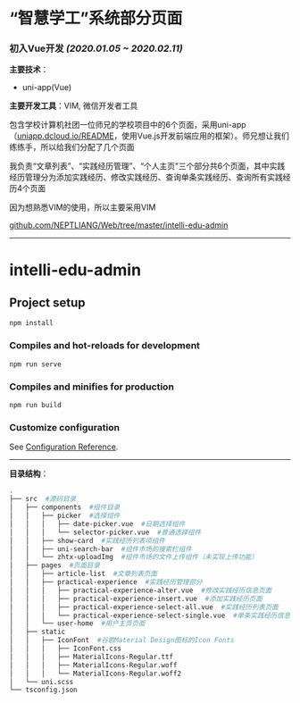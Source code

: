 # “智慧学工”系统部分页面
### 初入Vue开发 _(2020.01.05 ~ 2020.02.11)_

**主要技术**：
* uni-app(Vue)

**主要开发工具**：VIM, 微信开发者工具

包含学校计算机社团一位师兄的学校项目中的6个页面，采用uni-app（[uniapp.dcloud.io/README](https://uniapp.dcloud.io/README)，使用Vue.js开发前端应用的框架）。师兄想让我们练练手，所以给我们分配了几个页面

我负责“文章列表”、“实践经历管理”、“个人主页”三个部分共6个页面，其中实践经历管理分为添加实践经历、修改实践经历、查询单条实践经历、查询所有实践经历4个页面

因为想熟悉VIM的使用，所以主要采用VIM

[github.com/NEPTLIANG/Web/tree/master/intelli-edu-admin](https://github.com/NEPTLIANG/Web/tree/master/intelli-edu-admin)

---

# intelli-edu-admin

## Project setup
```
npm install
```

### Compiles and hot-reloads for development
```
npm run serve
```

### Compiles and minifies for production
```
npm run build
```

### Customize configuration
See [Configuration Reference](https://cli.vuejs.org/config/).

---

**目录结构**：
```sh
.
├── src  #源码目录
│   ├── components  #组件目录
│   │   ├── picker  #选择组件
│   │   │   ├── date-picker.vue  #日期选择组件
│   │   │   └── selector-picker.vue  #普通选择组件
│   │   ├── show-card  #实践经历列表项组件
│   │   ├── uni-search-bar  #组件市场的搜索栏组件
│   │   └── zhtx-uploadImg  #组件市场的文件上传组件（未实现上传功能）
│   ├── pages  #页面目录
│   │   ├── article-list  #文章列表页面
│   │   ├── practical-experience  #实践经历管理部分
│   │   │   ├── practical-experience-alter.vue  #修改实践经历信息页面
│   │   │   ├── practical-experience-insert.vue  #添加实践经历页面
│   │   │   ├── practical-experience-select-all.vue  #实践经历列表页面
│   │   │   └── practical-experience-select-single.vue  #单条实践经历信息展示页面
│   │   └── user-home  #用户主页页面
│   ├── static
│   │   ├── IconFont  #谷歌Material Design图标的Icon Fonts
│   │   │   ├── IconFont.css
│   │   │   ├── MaterialIcons-Regular.ttf
│   │   │   ├── MaterialIcons-Regular.woff
│   │   │   └── MaterialIcons-Regular.woff2
│   └── uni.scss
└── tsconfig.json
```